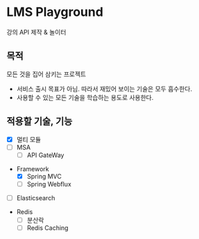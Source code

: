 # LMS Playground
강의 API 제작 & 놀이터
## 목적
모든 것을 집어 삼키는 프로젝트
* 서비스 출시 목표가 아님. 따라서 재밌어 보이는 기술은 모두 흡수한다.
* 사용할 수 있는 모든 기술을 학습하는 용도로 사용한다.

## 적용할 기술, 기능
* [x] 멀티 모듈
* [ ] MSA
  * [ ] API GateWay
* Framework
  * [x] Spring MVC
  * [ ] Spring Webflux
* [ ] Elasticsearch
* Redis
  * [ ] 분산락
  * [ ] Redis Caching